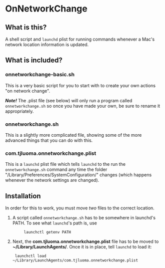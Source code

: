 # OnNetworkChange

## What is this? ##

A shell script and `launchd` plist for running commands whenever a Mac's network location information is updated.

## What is included? ##

### onnetworkchange-basic.sh

This is a very basic script for you to start with to create your own actions "on network change".

***Note!*** The .plist file (see below) will only run a program called `onnetworkchange.sh` so once you have made your own, be sure to rename it appropriately.

### onnetworkchange.sh

This is a slightly more complicated file, showing some of the more advanced things that you can do with this.

### com.tjluoma.onnetworkchange.plist

This is a `launchd` plist file which tells `launchd` to the run the `onnetworkchange.sh` command any time the folder "/Library/Preferences/SystemConfiguration/" changes (which happens whenever the network settings are changed).

## Installation #

In order for this to work, you must move *two* files to the correct location.

1. A script called `onnetworkchange.sh` has to be somewhere in launchd's PATH. To see what `launchd`'s path is, use 

			launchctl getenv PATH

2. Next, the **com.tjluoma.onnetworkchange.plist** file has to be moved to **~/Library/LaunchAgents/**. Once it is in place, tell `launchd` to load it:

		launchctl load ~/Library/LaunchAgents/com.tjluoma.onnetworkchange.plist




